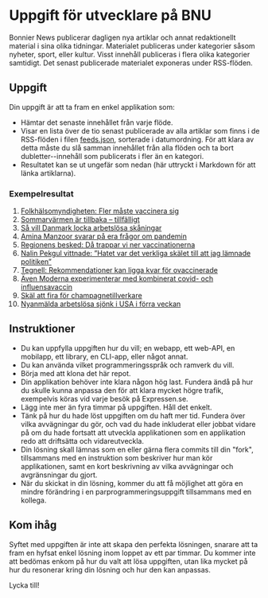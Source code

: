 # Uppgift för utvecklare på BNU

Bonnier News publicerar dagligen nya artiklar och annat redaktionellt
material i sina olika tidningar.
Materialet publiceras under kategorier såsom nyheter, sport, eller kultur.
Visst innehåll publiceras i flera olika kategorier samtidigt. Det senast
publicerade materialet exponeras under RSS-flöden.

## Uppgift

Din uppgift är att ta fram en enkel applikation som:

- Hämtar det senaste innehållet från varje flöde.
- Visar en lista över de tio senast publicerade av alla artiklar som finns
  i de RSS-flöden i filen [feeds.json](feeds.json), sorterade i datumordning.
  För att klara av detta måste du slå samman innehållet från alla flöden och ta
  bort dubletter--innehåll som publicerats i fler än en kategori.
- Resultatet kan se ut ungefär som nedan (här uttryckt i Markdown för att länka artiklarna).

### Exempelresultat

1. [Folkhälsomyndigheten: Fler måste vaccinera sig](https://www.dn.se/sverige/folkhalsomyndigheten-fler-maste-vaccinera-sig/)
2. [Sommarvärmen är tillbaka – tillfälligt](https://www.expressen.se/gt/sommarvarmen-ar-tillbaka-tillfalligt/)
3. [Så vill Danmark locka arbetslösa skåningar](https://www.expressen.se/kvallsposten/sa-vill-danmark-locka-arbetslosa-skaningar/)
4. [Amina Manzoor svarar på era frågor om pandemin](https://www.expressen.se/nyheter/coronaviruset/amina-manzoor-svarar-pa-era-fragor-om-pandemin-em4p6/)
5. [Regionens besked: Då trappar vi ner vaccinationerna](https://www.expressen.se/gt/regionens-besked-da-trappar-vi-ner-vaccinationerna/)
6. [Nalin Pekgul vittnade: ”Hatet var det verkliga skälet till att jag lämnade politiken”](https://www.dn.se/sverige/nalin-pekgul-vittnade-hatet-var-det-verkliga-skalet-till-att-jag-lamnade-politiken/)
7. [Tegnell: Rekommendationer kan ligga kvar för ovaccinerade](https://www.expressen.se/nyheter/coronaviruset/tegnell-rekommendationer-kan-ligga-kvar-for-ovaccinerade/)
8. [Även Moderna experimenterar med kombinerat covid- och influensavaccin](https://www.di.se/live/aven-moderna-experimenterar-med-kombinerat-covid-och-influensavaccin/)
9. [Skäl att fira för champagnetillverkare](https://www.dn.se/ekonomi/skal-att-fira-for-champagnetillverkare/)
10. [Nyanmälda arbetslösa sjönk i USA i förra veckan](https://www.di.se/live/nyanmalda-arbetslosa-sjonk-i-usa-i-forra-veckan/)

## Instruktioner

- Du kan uppfylla uppgiften hur du vill; en webapp, ett web-API, en mobilapp,
  ett library, en CLI-app, eller något annat.
- Du kan använda vilket programmeringsspråk och ramverk du vill.
- Börja med att klona det här repot.
- Din applikation behöver inte klara någon hög last. Fundera ändå på hur du
  skulle kunna anpassa den för att klara mycket högre trafik, exempelvis köras
  vid varje besök på Expressen.se. 
- Lägg inte mer än fyra timmar på uppgiften. Håll det enkelt.
- Tänk på hur du hade löst uppgiften om du haft mer tid. Fundera över vilka
  avvägningar du gör, och vad du hade inkluderat eller jobbat vidare på
  om du hade fortsatt att utveckla applikationen som en applikation redo att
  driftsätta och vidareutveckla.
- Din lösning skall lämnas som en eller gärna flera commits till din "fork",
  tillsammans med en instruktion som beskriver hur man kör applikationen, samt
  en kort beskrivning av vilka avvägningar och avgränsningar du gjort.
- När du skickat in din lösning, kommer du att få möjlighet att göra en mindre
  förändring i en parprogrammeringsuppgift tillsammans med en kollega.

## Kom ihåg

Syftet med uppgiften är inte att skapa den perfekta lösningen, snarare att ta
fram en hyfsat enkel lösning inom loppet av ett par timmar. Du kommer inte att
bedömas enkom på hur du valt att lösa uppgiften, utan lika mycket på hur du
resonerar kring din lösning och hur den kan anpassas.

Lycka till!
